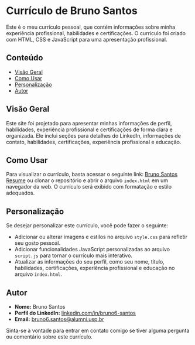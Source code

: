 # Currículo de Bruno Santos

Este é o meu currículo pessoal, que contém informações sobre minha experiência profissional, habilidades e certificações. O currículo foi criado com HTML, CSS e JavaScript para uma apresentação profissional.

## Conteúdo

- [Visão Geral](#visão-geral)
- [Como Usar](#como-usar)
- [Personalização](#personalização)
- [Autor](#autor)

## Visão Geral

Este site foi projetado para apresentar minhas informações de perfil, habilidades, experiência profissional e certificações de forma clara e organizada. Ele inclui seções para detalhes do LinkedIn, informações de contato, habilidades, certificações, experiência profissional e educação.

## Como Usar

Para visualizar o currículo, basta acessar o seguinte link: [Bruno Santos Resume](https://bruno-santos-6.github.io/html-portfolio/) ou clonar o repositório e abrir o arquivo `index.html` em um navegador da web. O currículo será exibido com formatação e estilo adequados.

## Personalização

Se desejar personalizar este currículo, você pode fazer o seguinte:

- Adicionar ou alterar imagens e estilos no arquivo `style.css` para refletir seu gosto pessoal.
- Adicionar funcionalidades JavaScript personalizadas ao arquivo `script.js` para tornar o currículo mais interativo.
- Atualizar as informações do seu perfil, como seu nome, título, habilidades, certificações, experiência profissional e educação no arquivo `index.html`.

## Autor

- **Nome:** Bruno Santos
- **Perfil do LinkedIn:** [linkedin.com/in/bruno6-santos](https://www.linkedin.com/in/bruno6-santos/)
- **Email:** bruno6.santos@alumni.usp.br

Sinta-se à vontade para entrar em contato comigo se tiver alguma pergunta ou comentário sobre este currículo.
